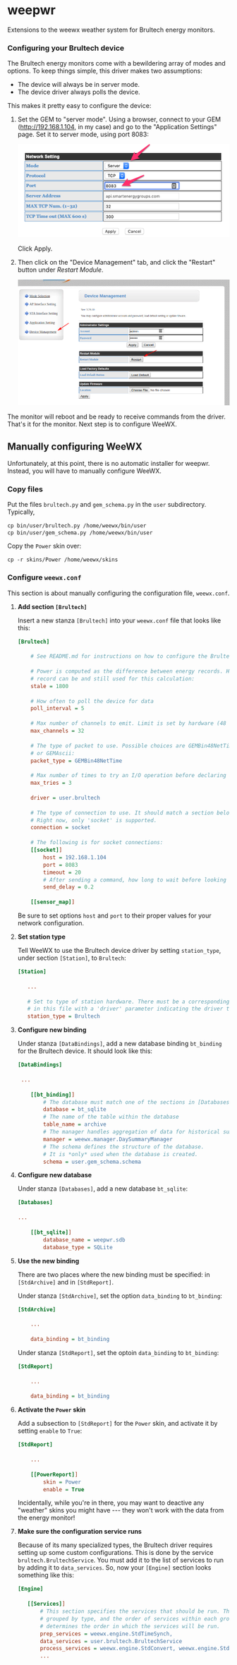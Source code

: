 weepwr
======

Extensions to the weewx weather system for Brultech energy monitors.

### Configuring your Brultech device
The Brultech energy monitors come with a bewildering array of modes and options. To keep things
simple, this driver makes two assumptions:

- The device will always be in server mode.
- The device driver always polls the device.

This makes it pretty easy to configure the device:

1. Set the GEM to "server mode".
Using a browser, connect to your GEM (http://192.168.1.104, in my case) 
and go to the "Application Settings" page. 
Set it to server mode, using port 8083:

    ![Application settings](images/server_mode.png)

    Click Apply.
    
2. Then click on the "Device Management" tab, and click the "Restart" button under 
*Restart Module*.

    ![Restart Module](images/restart_module.png)
    
The monitor will reboot and be ready to receive commands from the driver.
That's it for the monitor. Next step is to configure WeeWX.

## Manually configuring WeeWX

Unfortunately, at this point, there is no automatic installer for weepwr. Instead,
you will have to manually configure WeeWX.

### Copy files
Put the files `brultech.py` and `gem_schema.py` in the `user` subdirectory. Typically,

```shell script
cp bin/user/brultech.py /home/weewx/bin/user
cp bin/user/gem_schema.py /home/weewx/bin/user
```

Copy the `Power` skin over:
```shell script
cp -r skins/Power /home/weewx/skins
```

### Configure `weewx.conf`

This section is about manually configuring the configuration file, `weewx.conf`.

1. __Add section `[Brultech]`__

    Insert a new stanza `[Brultech]` into your `weewx.conf` file that looks like this:

    ```ini
    [Brultech]

        # See README.md for instructions on how to configure the Brultech devices!!
    
        # Power is computed as the difference between energy records. How old a 
        # record can be and still used for this calculation:
        stale = 1800
    
        # How often to poll the device for data
        poll_interval = 5

        # Max number of channels to emit. Limit is set by hardware (48 for GEM).
        max_channels = 32
    
        # The type of packet to use. Possible choices are GEMBin48NetTime, GEMBin48Net,
        # or GEMAscii:
        packet_type = GEMBin48NetTime
    
        # Max number of times to try an I/O operation before declaring an error
        max_tries = 3
    
        driver = user.brultech

        # The type of connection to use. It should match a section below. 
        # Right now, only 'socket' is supported.
        connection = socket
    
        # The following is for socket connections: 
        [[socket]]
            host = 192.168.1.104
            port = 8083
            timeout = 20
            # After sending a command, how long to wait before looking for a response    
            send_delay = 0.2

        [[sensor_map]]
    ```

    Be sure to set options `host` and `port` to their proper values for your network configuration.

2. __Set station type__

    Tell WeeWX to use the Brultech device driver by setting `station_type`, 
under section `[Station]`, to `Brultech`:
 
     ```ini
    [Station]

        ...

        # Set to type of station hardware. There must be a corresponding stanza
        # in this file with a 'driver' parameter indicating the driver to be used.
        station_type = Brultech
    ```

3. __Configure new binding__

    Under stanza `[DataBindings]`, add a new database binding `bt_binding` for the Brultech device.
    It should look like this: 

    ```ini
   [DataBindings]

     ...

        [[bt_binding]]
            # The database must match one of the sections in [Databases].
            database = bt_sqlite
            # The name of the table within the database
            table_name = archive
            # The manager handles aggregation of data for historical summaries
            manager = weewx.manager.DaySummaryManager
            # The schema defines the structure of the database.
            # It is *only* used when the database is created.
            schema = user.gem_schema.schema
    ```

4. __Configure new database__

    Under stanza `[Databases]`, add a new database `bt_sqlite`:
    ```ini
    [Databases]
   
    ...
   
        [[bt_sqlite]]
            database_name = weepwr.sdb
            database_type = SQLite  
    ```
   
5. __Use the new binding__ 

    There are two places where the new binding must be specified: in `[StdArchive]` and
    in `[StdReport]`.
    
    Under stanza `[StdArchive]`, set the option `data_binding` to `bt_binding`:
    
    ```ini
    [StdArchive]

        ...
   
        data_binding = bt_binding         
   ```
   
   Under stanza `[StdReport]`, set the optoin `data_binding` to `bt_binding`:
   
    ```ini
   [StdReport]

        ...
   
        data_binding = bt_binding         
   ```
 
 6. __Activate the `Power` skin__
 
    Add a subsection to `[StdReport]` for the `Power` skin, and activate it by
    setting `enable` to `True`:
    
    ```ini
    [StdReport]
    
        ...
    
        [[PowerReport]]
            skin = Power
            enable = True
    ```
    Incidentally, while you're in there, you may want to deactive any "weather" skins
    you might have --- they won't work with the data from the energy monitor!
    
 7. __Make sure the configuration service runs__
 
     Because of its many specialized types, the Brultech driver requires setting up some custom
 configurations. This is done by the service `brultech.BrultechService`. You must
 add it to the list of services to run by adding it to `data_services`. So, now
 your `[Engine]` section looks something like this: 
 
     ```ini
     [Engine]
    
        [[Services]]
            # This section specifies the services that should be run. They are
            # grouped by type, and the order of services within each group
            # determines the order in which the services will be run.
            prep_services = weewx.engine.StdTimeSynch,
            data_services = user.brultech.BrultechService
            process_services = weewx.engine.StdConvert, weewx.engine.StdCalibrate, weewx.engine.StdQC, weewx.wxservices.StdWXCalculate
            ...
```